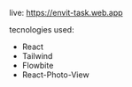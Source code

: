 live: https://envit-task.web.app

tecnologies used:
* React
* Tailwind
* Flowbite
* React-Photo-View

